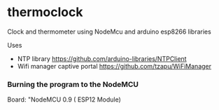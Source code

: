 # thermoclock
Clock and thermometer using NodeMcu and arduino esp8266 libraries

Uses 
* NTP library https://github.com/arduino-libraries/NTPClient
* Wifi manager captive portal https://github.com/tzapu/WiFiManager

### Burning the program to the NodeMCU
Board: "NodeMCU 0.9 ( ESP12 Module)
